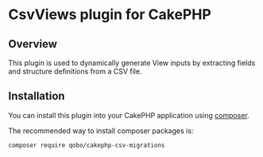 # CsvViews plugin for CakePHP

## Overview

This plugin is used to dynamically generate View inputs by extracting fields and structure definitions from a CSV file.

## Installation

You can install this plugin into your CakePHP application using [composer](http://getcomposer.org).

The recommended way to install composer packages is:

```
composer require qobo/cakephp-csv-migrations
```
